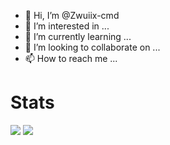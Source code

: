 - 👋 Hi, I’m @Zwuiix-cmd
- 👀 I’m interested in ...
- 🌱 I’m currently learning ...
- 💞️ I’m looking to collaborate on ...
- 📫 How to reach me ...

# Stats
![](https://github-readme-stats.vercel.app/api?username=zwuiix-cmd&show_icons=true&title_color=fff&icon_color=79ff97&text_color=9f9f9f&bg_color=151515&count_private=true)
![](https://github-readme-stats.vercel.app/api/top-langs?username=zwuiix-cmd&langs_count=4&count_private=true&theme=nord)
